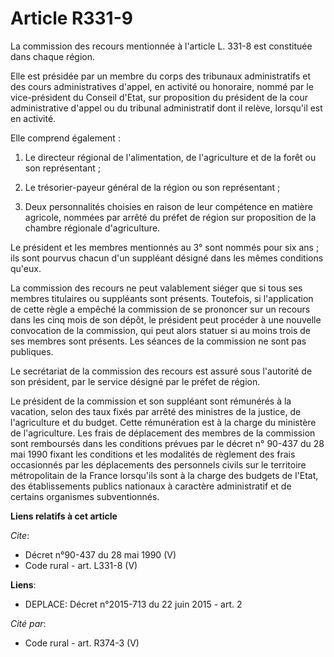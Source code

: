 # Article R331-9

La commission des recours mentionnée à l'article L. 331-8 est constituée dans chaque région. 

Elle est présidée par un membre du corps des tribunaux administratifs et des cours administratives d'appel, en activité ou
honoraire, nommé par le vice-président du Conseil d'Etat, sur proposition du président de la cour administrative d'appel ou
du tribunal administratif dont il relève, lorsqu'il est en activité. 

Elle comprend également : 

1. Le directeur régional de l'alimentation, de l'agriculture et de la forêt ou son représentant ; 

2. Le trésorier-payeur général de la région ou son représentant ; 

3. Deux personnalités choisies en raison de leur compétence en matière agricole, nommées par arrêté du préfet de région sur
proposition de la chambre régionale d'agriculture. 

Le président et les membres mentionnés au 3° sont nommés pour six ans ; ils sont pourvus chacun d'un suppléant désigné dans
les mêmes conditions qu'eux. 

La commission des recours ne peut valablement siéger que si tous ses membres titulaires ou suppléants sont présents.
Toutefois, si l'application de cette règle a empêché la commission de se prononcer sur un recours dans les cinq mois de son
dépôt, le président peut procéder à une nouvelle convocation de la commission, qui peut alors statuer si au moins trois de
ses membres sont présents. Les séances de la commission ne sont pas publiques. 

Le secrétariat de la commission des recours est assuré sous l'autorité de son président, par le service désigné par le préfet
de région. 

Le président de la commission et son suppléant sont rémunérés à la vacation, selon des taux fixés par arrêté des ministres de
la justice, de l'agriculture et du budget. Cette rémunération est à la charge du ministère de l'agriculture. Les frais de
déplacement des membres de la commission sont remboursés dans les conditions prévues par le décret n° 90-437 du 28 mai 1990
fixant les conditions et les modalités de règlement des frais occasionnés par les déplacements des personnels civils sur le
territoire métropolitain de la France lorsqu'ils sont à la charge des budgets de l'Etat, des établissements publics nationaux
à caractère administratif et de certains organismes subventionnés.

**Liens relatifs à cet article**

_Cite_:

  - Décret n°90-437 du 28 mai 1990 (V)
  - Code rural - art. L331-8 (V)

**Liens**:

  - DEPLACE: Décret n°2015-713 du 22 juin 2015 - art. 2

_Cité par_:

  - Code rural - art. R374-3 (V)
